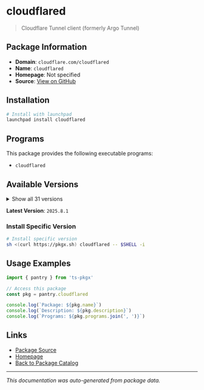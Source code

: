 # cloudflared

> Cloudflare Tunnel client (formerly Argo Tunnel)

## Package Information

- **Domain**: `cloudflare.com/cloudflared`
- **Name**: `cloudflared`
- **Homepage**: Not specified
- **Source**: [View on GitHub](https://github.com/pkgxdev/pantry/tree/main/projects/cloudflare.com/cloudflared/package.yml)

## Installation

```bash
# Install with launchpad
launchpad install cloudflared
```

## Programs

This package provides the following executable programs:

- `cloudflared`

## Available Versions

<details>
<summary>Show all 31 versions</summary>

- `2025.8.1`, `2025.8.0`, `2025.7.0`, `2025.6.1`, `2025.6.0`
- `2025.5.0`, `2025.4.2`, `2025.4.0`, `2025.2.1`, `2025.2.0`
- `2025.1.1`, `2025.1.0`, `2024.12.2`, `2024.12.1`, `2024.12.0`
- `2024.11.1`, `2024.11.0`, `2024.10.1`, `2024.10.0`, `2024.9.1`
- `2024.9.0`, `2024.8.3`, `2024.8.2`, `2024.7.3`, `2024.6.1`
- `2024.6.0`, `2024.5.0`, `2024.4.1`, `2024.4.0`, `2024.3.0`
- `2024.2.1`

</details>

**Latest Version**: `2025.8.1`

### Install Specific Version

```bash
# Install specific version
sh <(curl https://pkgx.sh) cloudflared -- $SHELL -i
```

## Usage Examples

```typescript
import { pantry } from 'ts-pkgx'

// Access this package
const pkg = pantry.cloudflared

console.log(`Package: ${pkg.name}`)
console.log(`Description: ${pkg.description}`)
console.log(`Programs: ${pkg.programs.join(', ')}`)
```

## Links

- [Package Source](https://github.com/pkgxdev/pantry/tree/main/projects/cloudflare.com/cloudflared/package.yml)
- [Homepage](#)
- [Back to Package Catalog](../../../package-catalog.md)

---

*This documentation was auto-generated from package data.*
